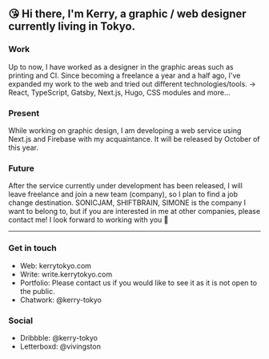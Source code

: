 ## 😘 Hi there, I'm Kerry, a graphic / web designer currently living in Tokyo.

### Work
Up to now, I have worked as a designer in the graphic areas such as printing and CI. Since becoming a freelance a year and a half ago, I've expanded my work to the web and tried out different technologies/tools. → React, TypeScript, Gatsby, Next.js, Hugo, CSS modules and more...

### Present 
While working on graphic design, I am developing a web service using Next.js and Firebase with my acquaintance. It will be released by October of this year.

### Future 
After the service currently under development has been released, I will leave freelance and join a new team (company), so I plan to find a job change destination.
SONICJAM, SHIFTBRAIN, SIMONE is the company I want to belong to, but if you are interested in me at other companies, please contact me!
I look forward to working with you 🤝

---

### Get in touch
- Web: kerrytokyo.com
- Write: write.kerrytokyo.com
- Portfolio: Please contact us if you would like to see it as it is not open to the public.
- Chatwork: @kerry-tokyo

### Social
- Dribbble: @kerry-tokyo
- Letterboxd: @vivingston
